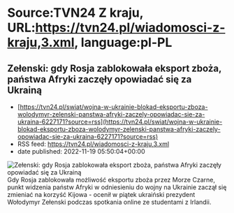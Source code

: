 # Source:TVN24 Z kraju, URL:https://tvn24.pl/wiadomosci-z-kraju,3.xml, language:pl-PL

## Zełenski: gdy Rosja zablokowała eksport zboża, państwa Afryki zaczęły opowiadać się za Ukrainą
 - [https://tvn24.pl/swiat/wojna-w-ukrainie-blokad-eksportu-zboza-wolodymyr-zelenski-panstwa-afryki-zaczely-opowiadac-sie-za-ukraina-6227171?source=rss](https://tvn24.pl/swiat/wojna-w-ukrainie-blokad-eksportu-zboza-wolodymyr-zelenski-panstwa-afryki-zaczely-opowiadac-sie-za-ukraina-6227171?source=rss)
 - RSS feed: https://tvn24.pl/wiadomosci-z-kraju,3.xml
 - date published: 2022-11-19 05:50:04+00:00

<img alt="Zełenski: gdy Rosja zablokowała eksport zboża, państwa Afryki zaczęły opowiadać się za Ukrainą" src="https://tvn24.pl/najnowsze/cdn-zdjecie-xxo2ir-wznowiono-umowe-zbozowa-6191151/alternates/LANDSCAPE_1280" />
    Gdy Rosja zablokowała możliwość eksportu zboża przez Morze Czarne, punkt widzenia państw Afryki w odniesieniu do wojny na Ukrainie zaczął się zmieniać na korzyść Kijowa - ocenił w piątek ukraiński prezydent Wołodymyr Zełenski podczas spotkania online ze studentami z Irlandii.

